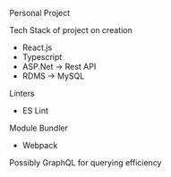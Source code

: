 Personal Project

Tech Stack of project on creation
 - React.js
 - Typescript
 - ASP.Net -> Rest API
 - RDMS -> MySQL

Linters 
 - ES Lint

Module Bundler 
 - Webpack

 Possibly GraphQL for querying efficiency

 